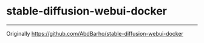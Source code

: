 # stable-diffusion-webui-docker
---

Originally https://github.com/AbdBarho/stable-diffusion-webui-docker